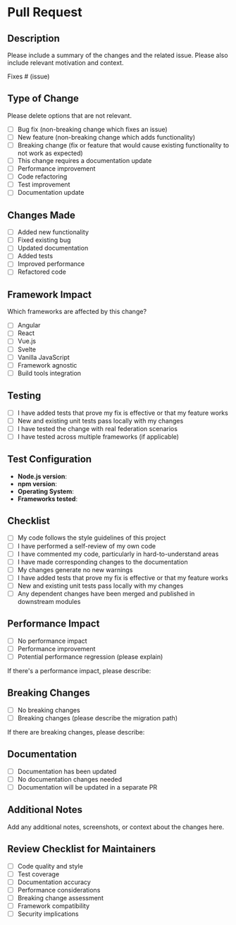 # Pull Request

## Description

Please include a summary of the changes and the related issue. Please also include relevant motivation and context.

Fixes # (issue)

## Type of Change

Please delete options that are not relevant.

- [ ] Bug fix (non-breaking change which fixes an issue)
- [ ] New feature (non-breaking change which adds functionality)
- [ ] Breaking change (fix or feature that would cause existing functionality to not work as expected)
- [ ] This change requires a documentation update
- [ ] Performance improvement
- [ ] Code refactoring
- [ ] Test improvement
- [ ] Documentation update

## Changes Made

- [ ] Added new functionality
- [ ] Fixed existing bug
- [ ] Updated documentation
- [ ] Added tests
- [ ] Improved performance
- [ ] Refactored code

## Framework Impact

Which frameworks are affected by this change?

- [ ] Angular
- [ ] React
- [ ] Vue.js
- [ ] Svelte
- [ ] Vanilla JavaScript
- [ ] Framework agnostic
- [ ] Build tools integration

## Testing

- [ ] I have added tests that prove my fix is effective or that my feature works
- [ ] New and existing unit tests pass locally with my changes
- [ ] I have tested the change with real federation scenarios
- [ ] I have tested across multiple frameworks (if applicable)

## Test Configuration

- **Node.js version**: 
- **npm version**: 
- **Operating System**: 
- **Frameworks tested**: 

## Checklist

- [ ] My code follows the style guidelines of this project
- [ ] I have performed a self-review of my own code
- [ ] I have commented my code, particularly in hard-to-understand areas
- [ ] I have made corresponding changes to the documentation
- [ ] My changes generate no new warnings
- [ ] I have added tests that prove my fix is effective or that my feature works
- [ ] New and existing unit tests pass locally with my changes
- [ ] Any dependent changes have been merged and published in downstream modules

## Performance Impact

- [ ] No performance impact
- [ ] Performance improvement
- [ ] Potential performance regression (please explain)

If there's a performance impact, please describe:

## Breaking Changes

- [ ] No breaking changes
- [ ] Breaking changes (please describe the migration path)

If there are breaking changes, please describe:

## Documentation

- [ ] Documentation has been updated
- [ ] No documentation changes needed
- [ ] Documentation will be updated in a separate PR

## Additional Notes

Add any additional notes, screenshots, or context about the changes here.

## Review Checklist for Maintainers

- [ ] Code quality and style
- [ ] Test coverage
- [ ] Documentation accuracy
- [ ] Performance considerations
- [ ] Breaking change assessment
- [ ] Framework compatibility
- [ ] Security implications
